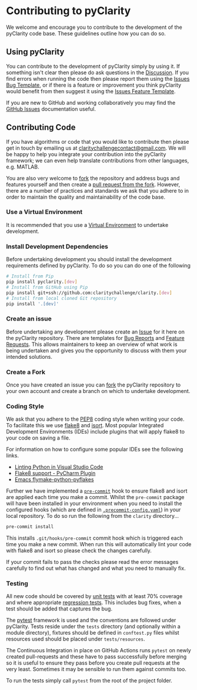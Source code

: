 # Contributing to pyClarity

We welcome and encourage you to contribute to the development of the pyClarity code base. These guidelines outline how you
can do so.

## Using pyClarity

You can contribute to the development of pyClarity simply by using it. If something isn't clear then please do ask
questions in the [Discussion](). If you find errors when running the code then please report them using the [Issues Bug
Template](), or if there is a feature or improvement you think pyClarity would benefit from then suggest it using the
[Issues Feature Template]().

If you are new to GitHub and working collaboratively you may find the [GitHub Issues](https://docs.github.com/en/issues)
documentation useful.

## Contributing Code

If you have algorithms or code that you would like to contribute then please get in touch by emailing us at
[claritychallengecontact@gmail.com](mailto:claritychallengecontact@gmail.com). We will be happy to help you integrate
your contribution into the pyClarity framework; we can even help translate contributions from other languages, e.g. MATLAB.

You are also very welcome to [fork](https://docs.github.com/en/get-started/quickstart/fork-a-repo) the repository and address bugs
and features yourself and then create a [pull request from the
fork](https://docs.github.com/en/pull-requests/collaborating-with-pull-requests/proposing-changes-to-your-work-with-pull-requests/creating-a-pull-request-from-a-fork).
However, there are a number of practices and standards we ask that you adhere to in order to maintain the quality and
maintainability of the code base.

### Use a Virtual Environment

It is recommended that you use a [Virtual Environment](https://realpython.com/python-virtual-environments-a-primer/) to
undertake development.

### Install Development Dependencies

Before undertaking development you should install the development requirements defined by pyClarity.  To do so you can do one
of the following

``` bash
# Install from Pip
pip install pyclarity.[dev]
# Install from GitHub using Pip
pip install git+ssh://github.com:claritychallenge/clarity.[dev]
# Install from local cloned Git repository
pip install '.[dev]'
```

### Create an issue

Before undertaking any development please create an [Issue](https://github.com/claritychallenge/clarity/issues) for it
here on the pyClarity repository. There are templates for [Bug
Reports](https://github.com/claritychallenge/clarity/issues/new?assignees=&labels=bug&template=bug_report.md&title=%5BBUG%5D)
and [Feature
Requests](https://github.com/claritychallenge/clarity/issues/new?assignees=&labels=enhancement&template=feature_request.md&title=%5BFEATURE%5D). This
allows maintainers to keep an overview of what work is being undertaken and gives you the opportunity to discuss with
them your intended solutions.

### Create a Fork

Once you have created an issue you can
[fork](https://docs.github.com/en/pull-requests/collaborating-with-pull-requests/working-with-forks/about-forks) the
pyClarity repository to your own account and create a branch on which to undertake development.

### Coding Style

We ask that you adhere to the [PEP8](https://pep8.org/) coding style when writing your code. To facilitate this we use
[flake8](https://flake8.pycqa.org/en/latest/) and [isort](https://pycqa.github.io/isort/). Most popular Integrated
Development Environments (IDEs) include plugins that will apply flake8 to your code on saving a file.

For information on how to configure some popular IDEs see the following links.

* [Linting Python in Visual Studio Code](https://code.visualstudio.com/docs/python/linting)
* [Flake8 support - PyCharm Plugin](https://plugins.jetbrains.com/plugin/11563-flake8-support)
* [Emacs flymake-python-pyflakes](https://github.com/purcell/flymake-python-pyflakes/)

Further we have implemented a [`pre-commit`](https://pre-commit.com/) hook to ensure flake8 and isort are applied each
time you make a commit. Whilst the `pre-commit` package will have been installed in your environment when you need to
install the configured hooks (which are defined in
[`.precommit-config.yaml`](https://github.com/claritychallenge/clarity/blob/main/.pre-commit-config.yaml)) in your local
repository. To do so run the following from the `clarity` directory...

``` bash
pre-commit install
```

This installs `.git/hooks/pre-commit` commit hook which is triggered each time you make a new commit. When run this will
automatically lint your code with flake8 and isort so please check the changes carefully.

If your commit fails to pass the checks please read the error messages carefully to find out what has changed and what
you need to manually fix.

### Testing

All new code should be covered by [unit
tests](https://carpentries-incubator.github.io/python-testing/04-units/index.html) with at least 70% coverage and where
appropriate [regression tests](https://carpentries-incubator.github.io/python-testing/07-integration/index.html). This
includes bug fixes, when a test should be added that captures the bug.

The [pytest](https://docs.pytest.org/en/7.1.x/) framework is used and the conventions are followed under
pyClarity. Tests reside under the `tests` directory (and optionally within a module directory), fixtures should be defined
in `conftest.py` files whilst resources used should be placed under `tests/resources`.

The Continuous Integration in place on GitHub Actions runs `pytest` on newly created pull-requests and these have to
pass successfully before merging so it is useful to ensure they pass before you create pull requests at the very
least. Sometimes it may be sensible to run them against commits too.

To run the tests simply call `pytest` from the root of the project folder.
